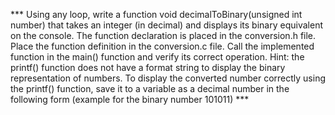 *** Using any loop, write a function void decimalToBinary(unsigned int number) that takes an integer (in decimal) and displays its binary equivalent on the console. The function declaration is placed in the conversion.h file. Place the function definition in the conversion.c file. Call the implemented function in the main() function and verify its correct operation. Hint: the printf() function does not have a format string to display the binary representation of numbers. To display the converted number correctly using the printf() function, save it to a variable as a decimal number in the following form (example for the binary number 101011) ***